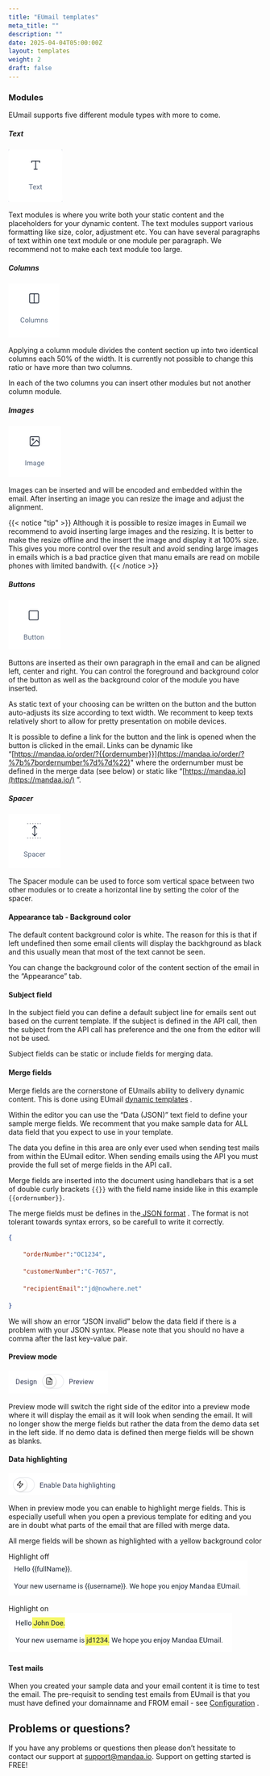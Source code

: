 ```yaml
---
title: "EUmail templates"
meta_title: ""
description: ""
date: 2025-04-04T05:00:00Z
layout: templates
weight: 2
draft: false
---
```



### Modules

EUmail supports five different module types with more to come.

##### Text

![text](editor-text.png)

Text modules is where you write both your static content and the placeholders for your dynamic content. The text modules support various formatting like size, color, adjustment etc. You can have several paragraphs of text within one text module or one module per paragraph. We recommend not to make each text module too large.

##### Columns

![columns](editor-columns.png)

Applying a column module divides the content section up into two identical columns each 50% of the width. It is currently not possible to change this ratio or have more than two columns.

In each of the two columns you can insert other modules but not another column module.

##### Images

![columns](editor-image.png)

Images can be inserted and will be encoded and embedded within the email. After inserting an image you can resize the image and adjust the alignment.

{{< notice "tip" >}}
Although it is possible to resize images in Eumail we recommend to avoid inserting large images and the resizing. It is better to make the resize offline and the insert the image and display it at 100% size. This gives you more control over the result and avoid sending large images in emails which is a bad practice given that manu emails are read on mobile phones with limited bandwith.
{{< /notice >}}

##### Buttons

![buttons](editor-button.png)

Buttons are inserted as their own paragraph in the email and can be aligned left, center and right. You can control the foreground and background color of the button as well as the background color of the module you have inserted.

As static text of your choosing can be written on the button and the button auto-adjusts its size according to text width. We recomment to keep texts relatively short to allow for pretty presentation on mobile devices.

It is possible to define a link for the button and the link is opened when the button is clicked in the email. Links can be dynamic like “[https://mandaa.io/order/?{{ordernumber}}](https://mandaa.io/order/?%7b%7bordernumber%7d%7d%22)" where the ordernumber must be defined in the merge data (see below) or static like “[https://mandaa.io](https://mandaa.io/) ”.

##### Spacer

![spacer](editor-spacer.png)

The Spacer module can be used to force som vertical space between two other modules or to create a horizontal line by setting the color of the spacer.

#### Appearance tab - Background color

The default content background color is white. The reason for this is that if left undefined then some email clients will display the backhground as black and this usually mean that most of the text cannot be seen.

You can change the background color of the content section of the email in the “Appearance” tab.

#### Subject field

In the subject field you can define a default subject line for emails sent out based on the current template. If the subject is defined in the API call, then the subject from the API call has preference and the one from the editor will not be used.

Subject fields can be static or include fields for merging data.

#### Merge fields


Merge fields are the cornerstone of EUmails ability to delivery dynamic content. This is done using EUmail [dynamic templates](/documentation/templates/dynamic_templates/) .

Within the editor you can use the “Data (JSON)” text field to define your sample merge fields. We recomment that you make sample data for ALL data field that you expect to use in your template.

The data you define in this area are only ever used when sending test mails from within the EUmail editor. When sending emails using the API you must provide the full set of merge fields in the API call.

Merge fields are inserted into the document using handlebars that is a set of double curly brackets `{{}}` with the field name inside like in this example `{{ordernumber}}`.

The merge fields must be defines in the[ JSON format](https://en.wikipedia.org/wiki/JSON) . The format is not tolerant towards syntax errors, so be carefull to write it correctly.

```json
{

	"orderNumber":"OC1234",

	"customerNumber":"C-7657",

	"recipientEmail":"jd@nowhere.net"

}
```

We will show an error “JSON invalid” below the data field if there is a problem with your JSON syntax. Please note that you should no have a comma after the last key-value pair.

#### Preview mode

![preview](editor-preview.png)

Preview mode will switch the right side of the editor into a preview mode where it will display the email as it will look when sending the email. It will no longer show the merge fields but rather the data from the demo data set in the left side. If no demo data is defined then merge fields will be shown as blanks.

#### Data highlighting

![data](editor-highlighting.png)

When in preview mode you can enable to highlight merge fields. This is especially usefull when you open a previous template for editing and you are in doubt what parts of the email that are filled with merge data.

All merge fields will be shown as highlighted with a yellow background color

Highlight off ![data](editor-highlight-off.png)

Highlight on ![data](editor-highlight-on.png)

#### Test mails

When you created your sample data and your email content it is time to test the email. The pre-requisit to sending test emails from EUmail is that you must have defined your domainname and FROM email - see [Configuration](/documentation/getting-started/configuration/) .

## Problems or questions?
If you have any problems or questions then please don’t hessitate to contact our support at [support@mandaa.io](support@mandaa.io). Support on getting started is FREE!